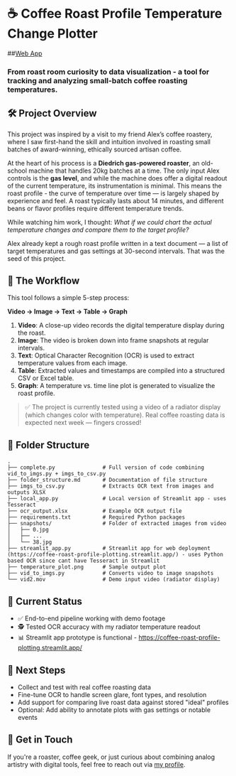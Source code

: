# ☕ Coffee Roast Profile Temperature Change Plotter

##[Web App](https://coffee-roast-profile-plotting.streamlit.app/)

### From roast room curiosity to data visualization - a tool for tracking and analyzing small-batch coffee roasting temperatures.

## 🛠️ Project Overview

This project was inspired by a visit to my friend Alex’s coffee roastery, where I saw first-hand the skill and intuition involved in roasting small batches of award-winning, ethically sourced artisan coffee.

At the heart of his process is a **Diedrich gas-powered roaster**, an old-school machine that handles 20kg batches at a time. The only input Alex controls is the **gas level**, and while the machine does offer a digital readout of the current temperature, its instrumentation is minimal. This means the roast profile - the curve of temperature over time — is largely shaped by experience and feel. A roast typically lasts about 14 minutes, and different beans or flavor profiles require different temperature trends.

While watching him work, I thought: *What if we could chart the actual temperature changes and compare them to the target profile?*

Alex already kept a rough roast profile written in a text document — a list of target temperatures and gas settings at 30-second intervals. That was the seed of this project.

## 🔁 The Workflow

This tool follows a simple 5-step process:

**Video → Image → Text → Table → Graph**

1. **Video**: A close-up video records the digital temperature display during the roast.
2. **Image**: The video is broken down into frame snapshots at regular intervals.
3. **Text**: Optical Character Recognition (OCR) is used to extract temperature values from each image.
4. **Table**: Extracted values and timestamps are compiled into a structured CSV or Excel table.
5. **Graph**: A temperature vs. time line plot is generated to visualize the roast profile.

> ✅ The project is currently tested using a video of a radiator display (which changes color with temperature). Real coffee roasting data is expected next week — fingers crossed!

## 📂 Folder Structure

```
.
├── complete.py               # Full version of code combining vid_to_imgs.py + imgs_to_csv.py
├── folder_structure.md       # Documentation of file structure
├── imgs_to_csv.py            # Extracts OCR text from images and outputs XLSX
├── local_app.py              # Local version of Streamlit app - uses Tesseract
├── ocr_output.xlsx           # Example OCR output file
├── requirements.txt          # Required Python packages
├── snapshots/                # Folder of extracted images from video
│   ├── 0.jpg
│   ├── ...
│   └── 38.jpg
├── streamlit_app.py          # Streamlit app for web deployment (https://coffee-roast-profile-plotting.streamlit.app/) - uses Python based OCR since cant have Tesseract in Streamlit
├── temperature_plot.png      # Sample output plot
├── vid_to_imgs.py            # Converts video to image snapshots
└── vid2.mov                  # Demo input video (radiator display)
```

## 🧪 Current Status

* ✅ End-to-end pipeline working with demo footage
* 🕵️ Tested OCR accuracy with my radiator temperature readout
* 📊 Streamlit app prototype is functional - https://coffee-roast-profile-plotting.streamlit.app/

## 📌 Next Steps

* Collect and test with real coffee roasting data
* Fine-tune OCR to handle screen glare, font types, and resolution
* Add support for comparing live roast data against stored "ideal" profiles
* Optional: Add ability to annotate plots with gas settings or notable events

## 👋 Get in Touch

If you're a roaster, coffee geek, or just curious about combining analog artistry with digital tools, feel free to reach out via [my profile](https://github.com/joshwhittick).

